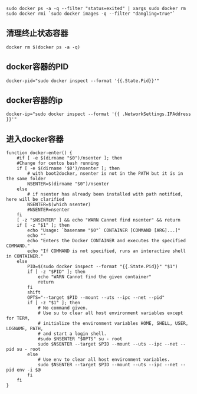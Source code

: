 
    sudo docker ps -a -q --filter "status=exited" | xargs sudo docker rm
    sudo docker rmi `sudo docker images -q --filter "dangling=true"`
    
## 清理终止状态容器

    docker rm $(docker ps -a -q)
    
## docker容器的PID

    docker-pid="sudo docker inspect --format '{{.State.Pid}}'"

## docker容器的ip

    docker-ip="sudo docker inspect --format '{{ .NetworkSettings.IPAddress }}'"

## 进入docker容器

    function docker-enter() {
        #if [ -e $(dirname "$0")/nsenter ]; then
        #Change for centos bash running
        if [ -e $(dirname '$0')/nsenter ]; then
            # with boot2docker, nsenter is not in the PATH but it is in the same folder
            NSENTER=$(dirname "$0")/nsenter
        else
            # if nsenter has already been installed with path notified, here will be clarified
            NSENTER=$(which nsenter)
            #NSENTER=nsenter
        fi
        [ -z "$NSENTER" ] && echo "WARN Cannot find nsenter" && return
        if [ -z "$1" ]; then
            echo "Usage: `basename "$0"` CONTAINER [COMMAND [ARG]...]"
            echo ""
            echo "Enters the Docker CONTAINER and executes the specified COMMAND."
            echo "If COMMAND is not specified, runs an interactive shell in CONTAINER."
        else
            PID=$(sudo docker inspect --format "{{.State.Pid}}" "$1")
            if [ -z "$PID" ]; then
                echo "WARN Cannot find the given container"
                return
            fi
            shift
            OPTS="--target $PID --mount --uts --ipc --net --pid"
            if [ -z "$1" ]; then
                # No command given.
                # Use su to clear all host environment variables except for TERM,
                # initialize the environment variables HOME, SHELL, USER, LOGNAME, PATH,
                # and start a login shell.
                #sudo $NSENTER "$OPTS" su - root
                sudo $NSENTER --target $PID --mount --uts --ipc --net --pid su - root
            else
                # Use env to clear all host environment variables.
                sudo $NSENTER --target $PID --mount --uts --ipc --net --pid env -i $@
            fi
        fi
    }